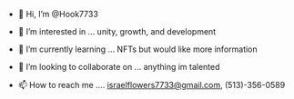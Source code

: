 - 👋 Hi, I’m @Hook7733
- 👀 I’m interested in ... unity, growth, and development 
- 🌱 I’m currently learning ... NFTs but would like more information 
- 💞️ I’m looking to collaborate on ... anything  im talented

- 📫 How to reach me .... israelflowers7733@gmail.com, (513)-356-0589

<!---
Hook7733/Hook7733 is a ✨ special ✨ repository because its `README.md` (this file) appears on your GitHub profile.
You can click the Preview link to take a look at your changes.
--->

